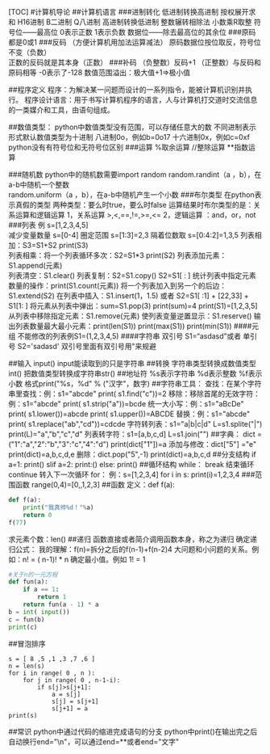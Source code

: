 [TOC]
#计算机导论
##计算机语言
###进制转化
低进制转换高进制   按权展开求和  H16进制    B二进制    Q八进制 
高进制转换低进制   整数辗转相除法   小数乘R取整
符号位——最高位    0表示正数   1表示负数
数据位——除去最高位的其余位
###原码
都是0或1
###反码
（方便计算机用加法运算减法）
原码数据位按位取反，符号位不变（负数）   
正数的反码就是其本身（正数）
###补码
（负整数）反码+1
（正整数）与反码和原码相等  -0表示了-128
数值范围溢出：极大值+1=>极小值

##程序定义
程序：为解决某一问题而设计的一系列指令，能被计算机识别并执行。
程序设计语言：用于书写计算机程序的语言，人与计算机打交道时交流信息的一类媒介和工具，由语句组成。

##数值类型：
python中数值类型没有范围，可以存储任意大的数
不同进制表示形式默认数值类型为十进制
八进制0o，例如b=0o17
十六进制0x，例如c=0xf
python没有有符号位和无符号位区别
###运算
%取余运算     //整除运算      **指数运算

###随机数
python中的随机数需要import  random
random.randint（a ，b），在a-b中随机一个整数     
random.uniform（a ，b），在a-b中随机产生一个小数
###布尔类型
在python表示真假的类型
两种类型：要么时true，要么时false
运算结果时布尔类型的是：关系运算和逻辑运算
1，关系运算 >,<,==,!=,>=,<=
2，逻辑运算 ：and，or，not 
###列表
例 s=[1,2,3,4,5]       
减少变量数量  s=[0-4]    圈定范围 s=[1:3]=2,3     隔着位数取 s=[0:4:2]=1,3,5
列表相加：S3=S1+S2  print(S3)  
列表相乘：将一个列表循环多次：S2=S1\*3  print(S2)
列表添加元素：S1.append(元素)  
列表清空：S1.clear()
列表复制：S2=S1.copy()    S2=S1[ : ]
统计列表中指定元素数量的操作：print(S1.count(元素))
将一个列表加入到另一个的后边：S1.extend(S2)
在列表中插入：S1.insert(1，1.5)    或者   S2=S1[ :1] + [22,33] + S1[1: ]
将元素从列表中弹出：sum=S1.pop(3)    print(sum)=4   print(S1)=[1,2,3,5]
从列表中移除指定元素：S1.remove(元素)
使列表变量逆置显示：S1.reserve() 
输出列表数量最大最小元素：print(len(S1))   print(max(S1))   print(min(S1))
####元组
不能修改的列表例S1=(1,2,3,4,5)
####字符串
双引号  S1=“asdasd”或者   单引号  S2='sadasd'      双引号里面有双引号用\"来规避

##输入
input()     input能读取到的只是字符串
##转换
字符串类型转换成数值类型int()        把数值类型转换成字符串str()
##地址符
%s表示字符串     %d表示整数     %f表示小数   格式print("%s，%d" % ("汉字"，数字)
##字符串工具：
查找：在某个字符串里查找：例：s1="abcde"      print( s1.find("c"))=2
移除：移除首尾的无效字符：例：s1="abcde"      print( s1.strip("a"))=bcde
统一大小写：例：s1="aBcDe"    print( s1.lower())=abcde    print( s1.upper())=ABCDE
替换：例：s1="abcde"     print( s1.replace("ab","cd"))=cdcde
字符转列表：s1="a|b|c|d"    L=s1.splite("|")    print(L)="a","b","c","d"
列表转字符：s1=[a,b,c,d]     L=s1.join("")
##字典：
dict = ("1":"a","2":"b","3":"c","4":"d")       print(dict["1"])=a
添加与修改：dict["5"] ="e"       print(dict)=a,b,c,d,e
删除：dict.pop("5",-1)        print(dict)=a,b,c,d
##分支结构
if a=1:  print()    slif a=2:  print:()    else:   print()
##循环结构
while：  break 结束循环   continue 转入下一次循环
for：  例：s=[1,2,3,4]    for i in s:  print(i)=1,2,3,4
###范围函数
range(0,4)=[0,,1,2,3]
##函数
定义：def f(a):
```python
def f(a):
    print("我真帅%d！"%a)
    return 0
f(77)
```

求元素个数：len()
##递归
函数直接或者简介调用函数本身，称之为递归
确定递归公式：
我的理解：f(n)=拆分之后的f(n-1)+f(n-2)4
大问题和小问题的关系。例如：n! = ( n-1)! * n
确定最小值。例如 1! = 1
```python
#关于n的一元方程
def fun(a):
    if a == 1:
        return 1
    return fun(a - 1) * a
b = int( input())
c = fun(b)
print(c)
```
##冒泡排序
```
s = [ 8 ,5 ,1 ,3 ,7 ,6 ]
n = len(s)
for i in range( 0 , n ):
    for j in range( 0 , n-1-i):
        if s[j]>s[j+1]:
            a = s[j]
            s[j] = s[j+1]
            s[j+1] = a
print(s)
```
##常识
python中通过代码的缩进完成语句的分支
python中print()在输出完之后自动换行end="\n"，可以通过end=\*\*或者end="文字"



































